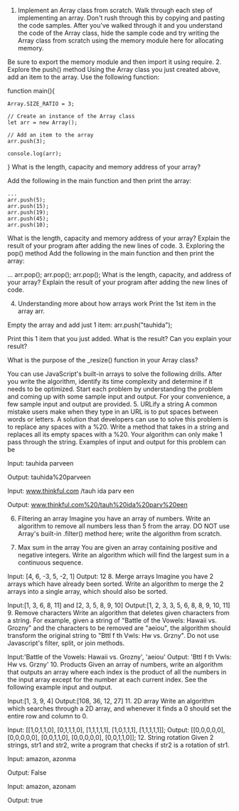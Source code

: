 1. Implement an Array class from scratch.
   Walk through each step of implementing an array. Don't rush through this by copying and pasting the code samples. After you've walked through it and you understand the code of the Array class, hide the sample code and try writing the Array class from scratch using the memory module here for allocating memory.

Be sure to export the memory module and then import it using require. 2. Explore the push() method
Using the Array class you just created above, add an item to the array. Use the following function:

function main(){

    Array.SIZE_RATIO = 3;

    // Create an instance of the Array class
    let arr = new Array();

    // Add an item to the array
    arr.push(3);

    console.log(arr);

}
What is the length, capacity and memory address of your array?

Add the following in the main function and then print the array:

    ...
    arr.push(5);
    arr.push(15);
    arr.push(19);
    arr.push(45);
    arr.push(10);

What is the length, capacity and memory address of your array? Explain the result of your program after adding the new lines of code. 3. Exploring the pop() method
Add the following in the main function and then print the array:

...
arr.pop();
arr.pop();
arr.pop();
What is the length, capacity, and address of your array? Explain the result of your program after adding the new lines of code.

4. Understanding more about how arrays work
   Print the 1st item in the array arr.

Empty the array and add just 1 item: arr.push("tauhida");

Print this 1 item that you just added. What is the result? Can you explain your result?

What is the purpose of the \_resize() function in your Array class?

You can use JavaScript's built-in arrays to solve the following drills. After you write the algorithm, identify its time complexity and determine if it needs to be optimized. Start each problem by understanding the problem and coming up with some sample input and output. For your convenience, a few sample input and output are provided. 5. URLify a string
A common mistake users make when they type in an URL is to put spaces between words or letters. A solution that developers can use to solve this problem is to replace any spaces with a %20. Write a method that takes in a string and replaces all its empty spaces with a %20. Your algorithm can only make 1 pass through the string. Examples of input and output for this problem can be

Input: tauhida parveen

Output: tauhida%20parveen

Input: www.thinkful.com /tauh ida parv een

Output: www.thinkful.com%20/tauh%20ida%20parv%20een

6. Filtering an array
   Imagine you have an array of numbers. Write an algorithm to remove all numbers less than 5 from the array. DO NOT use Array's built-in .filter() method here; write the algorithm from scratch.

7. Max sum in the array
   You are given an array containing positive and negative integers. Write an algorithm which will find the largest sum in a continuous sequence.

Input: [4, 6, -3, 5, -2, 1]
Output: 12 8. Merge arrays
Imagine you have 2 arrays which have already been sorted. Write an algorithm to merge the 2 arrays into a single array, which should also be sorted.

Input:[1, 3, 6, 8, 11] and [2, 3, 5, 8, 9, 10]
Output:[1, 2, 3, 3, 5, 6, 8, 8, 9, 10, 11] 9. Remove characters
Write an algorithm that deletes given characters from a string. For example, given a string of "Battle of the Vowels: Hawaii vs. Grozny" and the characters to be removed are "aeiou", the algorithm should transform the original string to "Bttl f th Vwls: Hw vs. Grzny". Do not use Javascript's filter, split, or join methods.

Input:'Battle of the Vowels: Hawaii vs. Grozny', 'aeiou'
Output: 'Bttl f th Vwls: Hw vs. Grzny' 10. Products
Given an array of numbers, write an algorithm that outputs an array where each index is the product of all the numbers in the input array except for the number at each current index. See the following example input and output.

Input:[1, 3, 9, 4]
Output:[108, 36, 12, 27] 11. 2D array
Write an algorithm which searches through a 2D array, and whenever it finds a 0 should set the entire row and column to 0.

Input:
[[1,0,1,1,0],
[0,1,1,1,0],
[1,1,1,1,1],
[1,0,1,1,1],
[1,1,1,1,1]];
Output:
[[0,0,0,0,0],
[0,0,0,0,0],
[0,0,1,1,0],
[0,0,0,0,0],
[0,0,1,1,0]]; 12. String rotation
Given 2 strings, str1 and str2, write a program that checks if str2 is a rotation of str1.

Input: amazon, azonma

Output: False

Input: amazon, azonam

Output: true
